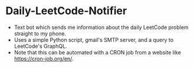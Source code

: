 # Daily-LeetCode-Notifier
- Text bot which sends me information about the daily LeetCode problem straight to my phone.
- Uses a simple Python script, gmail's SMTP server, and a query to LeetCode's GraphQL.
- Note that this can be automated with a CRON job from a website like https://cron-job.org/en/.
